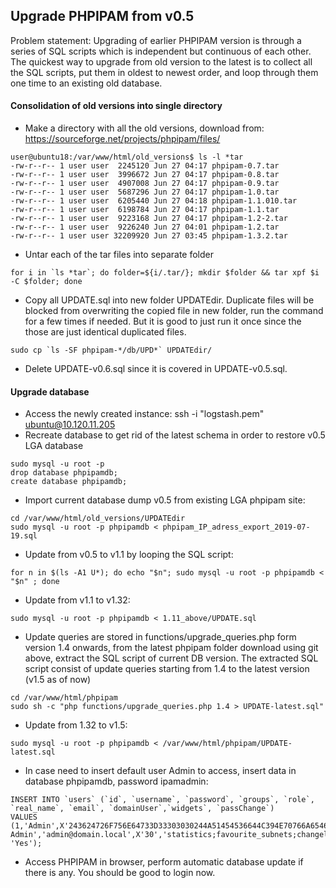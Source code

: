 ## Upgrade PHPIPAM from v0.5

Problem statement: Upgrading of earlier PHPIPAM version is through a series of SQL scripts which is independent but continuous of each other. The quickest way to upgrade from old version to the latest is to collect all the SQL scripts, put them in oldest to newest order, and loop through them one time to an existing old database. 

#### Consolidation of old versions into single directory

- Make a directory with all the old versions, download from: https://sourceforge.net/projects/phpipam/files/

```
user@ubuntu18:/var/www/html/old_versions$ ls -l *tar
-rw-r--r-- 1 user user  2245120 Jun 27 04:17 phpipam-0.7.tar
-rw-r--r-- 1 user user  3996672 Jun 27 04:17 phpipam-0.8.tar
-rw-r--r-- 1 user user  4907008 Jun 27 04:17 phpipam-0.9.tar
-rw-r--r-- 1 user user  5687296 Jun 27 04:17 phpipam-1.0.tar
-rw-r--r-- 1 user user  6205440 Jun 27 04:18 phpipam-1.1.010.tar
-rw-r--r-- 1 user user  6198784 Jun 27 04:17 phpipam-1.1.tar
-rw-r--r-- 1 user user  9223168 Jun 27 04:17 phpipam-1.2-2.tar
-rw-r--r-- 1 user user  9226240 Jun 27 04:01 phpipam-1.2.tar
-rw-r--r-- 1 user user 32209920 Jun 27 03:45 phpipam-1.3.2.tar
```

- Untar each of the tar files into separate folder

```
for i in `ls *tar`; do folder=${i/.tar/}; mkdir $folder && tar xpf $i -C $folder; done
```

- Copy all UPDATE.sql into new folder UPDATEdir. Duplicate files will be blocked from overwriting the copied file in new folder, run the command for a few times if needed. But it is good to just run it once since the those are just identical duplicated files.

```
sudo cp `ls -SF phpipam-*/db/UPD*` UPDATEdir/
```

- Delete UPDATE-v0.6.sql since it is covered in UPDATE-v0.5.sql.

#### Upgrade database

- Access the newly created instance: ssh -i "logstash.pem" ubuntu@10.120.11.205
- Recreate database to get rid of the latest schema in order to restore v0.5 LGA database

```
sudo mysql -u root -p
drop database phpipamdb;
create database phpipamdb;
```

- Import current database dump v0.5 from existing LGA phpipam site:

```
cd /var/www/html/old_versions/UPDATEdir
sudo mysql -u root -p phpipamdb < phpipam_IP_adress_export_2019-07-19.sql
```

- Update from v0.5 to v1.1 by looping the SQL script:

```
for n in $(ls -A1 U*); do echo "$n"; sudo mysql -u root -p phpipamdb < "$n" ; done
```

- Update from v1.1 to v1.32:

```
sudo mysql -u root -p phpipamdb < 1.11_above/UPDATE.sql
```

- Update queries are stored in functions/upgrade_queries.php form version 1.4 onwards, from the latest phpipam folder download using git above, extract the SQL script of current DB version. The extracted SQL script consist of update queries starting from 1.4 to the latest version (v1.5 as of now)

```
cd /var/www/html/phpipam
sudo sh -c "php functions/upgrade_queries.php 1.4 > UPDATE-latest.sql"
```

- Update from 1.32 to v1.5:

```
sudo mysql -u root -p phpipamdb < /var/www/html/phpipam/UPDATE-latest.sql
```

- In case need to insert default user Admin to access, insert data in database phpipamdb, password ipamadmin:

```
INSERT INTO `users` (`id`, `username`, `password`, `groups`, `role`, `real_name`, `email`, `domainUser`,`widgets`, `passChange`)
VALUES (1,'Admin',X'243624726F756E64733D33303030244A51454536644C394E70766A6546733424524B3558336F6132382E557A742F6835564166647273766C56652E3748675155594B4D58544A5573756438646D5766507A5A51506252626B38784A6E314B797974342E64576D346E4A4959684156326D624F5A33672E',X'','Administrator','phpIPAM Admin','admin@domain.local',X'30','statistics;favourite_subnets;changelog;access_logs;error_logs;top10_hosts_v4', 'Yes');
```

- Access PHPIPAM in browser, perform automatic database update if there is any. You should be good to login now.


